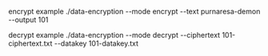 encrypt example
./data-encryption --mode encrypt --text purnaresa-demon --output 101


decrypt example
./data-encryption --mode decrypt --ciphertext 101-ciphertext.txt --datakey 101-datakey.txt